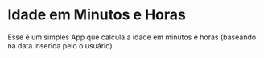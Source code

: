 # Idade em Minutos e Horas
Esse é um simples App que calcula a idade em minutos e horas (baseando na data inserida pelo o usuário)